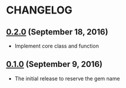 # CHANGELOG
## [0.2.0](https://github.com/yasaichi/grease/releases/tag/v0.2.0) (September 18, 2016)
* Implement core class and function

## [0.1.0](https://github.com/yasaichi/grease/releases/tag/v0.1.0) (September 9, 2016)
* The initial release to reserve the gem name
